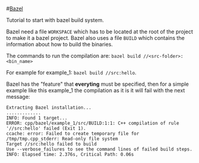 #[Bazel](https://docs.bazel.build/versions/master/tutorial/cpp.html)

Tutorial to start with bazel build system.


Bazel need a file `WORKSPACE` which has to be located at the root of the
project to make it a bazel project. Bazel also uses a file `BUILD` which 
contains the information about how to build the binaries.

The commands to run the compilation are: `bazel build //<src-folder>:<bin_name>`

For example for example_1: `bazel build //src:hello`.

Bazel has the "feature" that **everyting** must be specified, then for a simple
example like this example_1 the compilation as it is it will fail with the next
message:

```
Extracting Bazel installation...
.............
INFO: Found 1 target...
ERROR: cpp/bazel/example_1/src/BUILD:1:1: C++ compilation of rule '//src:hello' failed (Exit 1).
ccache: error: Failed to create temporary file for /tmp/tmp.cpp_stderr: Read-only file system
Target //src:hello failed to build
Use --verbose_failures to see the command lines of failed build steps.
INFO: Elapsed time: 2.376s, Critical Path: 0.06s
```



